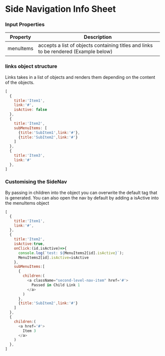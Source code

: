 # Side Navigation Info Sheet

### Input Properties

| Property   | Description                                                            |
| ---------- | ---------------------------------------------------------------------- |
| menuItems  | accepts a list of objects containing titles and links to be rendered (Example below)|

### links object structure
Links takes in a list of objects and renders them depending on the content of the objects.

```Javascript
[
  {
    title:'Item1',
    link:'#',
    isActive: false
  },
  {
    title:'Item2',
    subMenuItems: [
      {title:'SubItem1',link:'#'},
      {title:'SubItem2',link:'#'}
    ]
  },
  {
    title:'Item3',
    link:'#'
  },
]
```

### Customising the SideNav
By passing in children into the object you can overwrite the default <a> tag that is generated.
You can also open the nav by default by adding a isActive into the menuItems object
```Javascript
[
  {
    title:'Item1',
    link:'#',
  },
  { 
    title:'Item2',
    isActive:true,
    onClick:(id,isActive)=>{
      console.log(`test: ${MenuItems2[id].isActive}`);
      MenuItems2[id].isActive=isActive
    },
    subMenuItems:[
      {
        children:(          
          <a className="second-level-nav-item" href='#'>
            Passed in Child Link 1
          </a>
        )
      },
      {title:'SubItem2',link:'#'}
    ]
  },
  {
    children:(          
      <a href='#'>
        Item 3
      </a>
    )
  },
]
```

